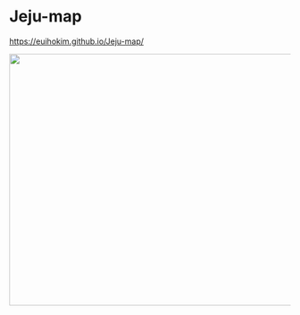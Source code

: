 # Jeju-map
https://euihokim.github.io/Jeju-map/
<p align="center"><img src="https://user-images.githubusercontent.com/104756433/205115744-a0371bfe-30e6-4707-ba92-c96d0442fcd5.gif" height="450px" width="600px"></p>


